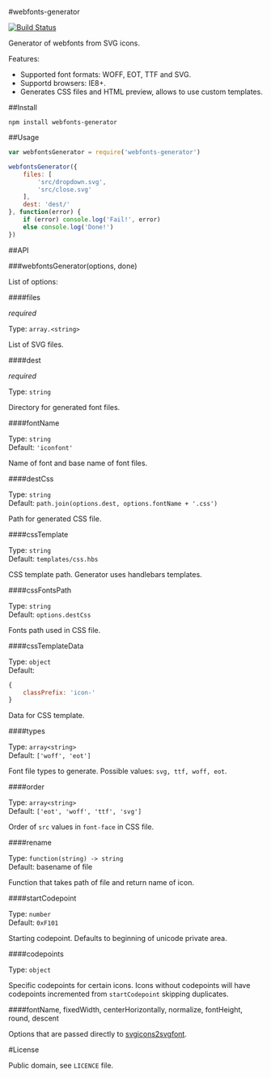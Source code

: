 #webfonts-generator

[![Build Status](https://travis-ci.org/sunflowerdeath/webfonts-generator.svg?branch=master)](https://travis-ci.org/sunflowerdeath/webfonts-generator)

Generator of webfonts from SVG icons.

Features:

* Supported font formats: WOFF, EOT, TTF and SVG.
* Supportd browsers: IE8+.
* Generates CSS files and HTML preview, allows to use custom templates. 

##Install

`npm install webfonts-generator`

##Usage

```js
var webfontsGenerator = require('webfonts-generator')

webfontsGenerator({
	files: [
		'src/dropdown.svg',
		'src/close.svg'
	],
	dest: 'dest/'
}, function(error) {
	if (error) console.log('Fail!', error)
	else console.log('Done!')
})
```

##API

###webfontsGenerator(options, done)

List of options:

####files

*required*

Type: `array.<string>`

List of SVG files.

####dest

*required*

Type: `string`

Directory for generated font files.

####fontName

Type: `string`
<br>
Default: `'iconfont'`

Name of font and base name of font files.

####destCss

Type: `string`
<br>
Default: `path.join(options.dest, options.fontName + '.css')`

Path for generated CSS file.

####cssTemplate

Type: `string`
<br>
Default: `templates/css.hbs`

CSS template path.
Generator uses handlebars templates.

####cssFontsPath

Type: `string`
<br>
Default: `options.destCss`

Fonts path used in CSS file.

####cssTemplateData

Type: `object`
<br>
Default:
```js
{
	classPrefix: 'icon-'
}
```

Data for CSS template.

####types

Type: `array<string>`
<br>
Default: `['woff', 'eot']`

Font file types to generate.
Possible values: `svg, ttf, woff, eot`.

####order

Type: `array<string>`
<br>
Default: `['eot', 'woff', 'ttf', 'svg']`

Order of `src` values in `font-face` in CSS file.

####rename

Type: `function(string) -> string`
<br>
Default: basename of file

Function that takes path of file and return name of icon.

####startCodepoint

Type: `number`
<br>
Default: `0xF101`

Starting codepoint. Defaults to beginning of unicode private area.

####codepoints

Type: `object`

Specific codepoints for certain icons.
Icons without codepoints will have codepoints incremented from `startCodepoint` skipping duplicates.

####fontName, fixedWidth, centerHorizontally, normalize, fontHeight, round, descent

Options that are passed directly to
[svgicons2svgfont](https://github.com/nfroidure/svgicons2svgfont).

#License

Public domain, see `LICENCE` file.

